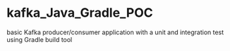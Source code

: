 # kafka_Java_Gradle_POC
 basic Kafka producer/consumer application with a unit and integration test using Gradle build tool
